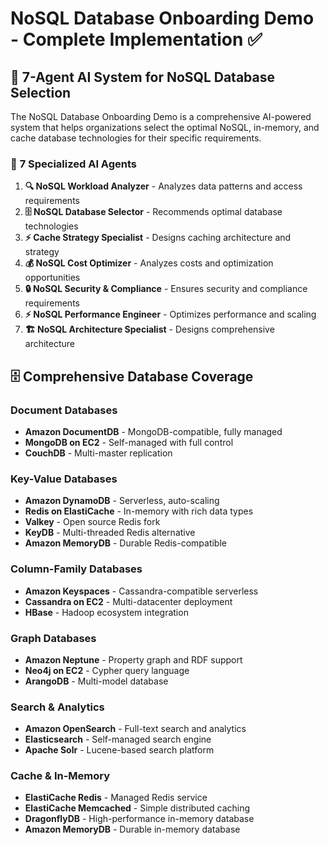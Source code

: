 # NoSQL Database Onboarding Demo - Complete Implementation ✅

## 🎉 **7-Agent AI System for NoSQL Database Selection**

The NoSQL Database Onboarding Demo is a comprehensive AI-powered system that helps organizations select the optimal NoSQL, in-memory, and cache database technologies for their specific requirements.

### 🤖 **7 Specialized AI Agents**

1. **🔍 NoSQL Workload Analyzer** - Analyzes data patterns and access requirements
2. **🗄️ NoSQL Database Selector** - Recommends optimal database technologies  
3. **⚡ Cache Strategy Specialist** - Designs caching architecture and strategy
4. **💰 NoSQL Cost Optimizer** - Analyzes costs and optimization opportunities
5. **🔒 NoSQL Security & Compliance** - Ensures security and compliance requirements
6. **⚡ NoSQL Performance Engineer** - Optimizes performance and scaling
7. **🏗️ NoSQL Architecture Specialist** - Designs comprehensive architecture

## 🗄️ **Comprehensive Database Coverage**

### **Document Databases**
- **Amazon DocumentDB** - MongoDB-compatible, fully managed
- **MongoDB on EC2** - Self-managed with full control
- **CouchDB** - Multi-master replication

### **Key-Value Databases**
- **Amazon DynamoDB** - Serverless, auto-scaling
- **Redis on ElastiCache** - In-memory with rich data types
- **Valkey** - Open source Redis fork
- **KeyDB** - Multi-threaded Redis alternative
- **Amazon MemoryDB** - Durable Redis-compatible

### **Column-Family Databases**
- **Amazon Keyspaces** - Cassandra-compatible serverless
- **Cassandra on EC2** - Multi-datacenter deployment
- **HBase** - Hadoop ecosystem integration

### **Graph Databases**
- **Amazon Neptune** - Property graph and RDF support
- **Neo4j on EC2** - Cypher query language
- **ArangoDB** - Multi-model database

### **Search & Analytics**
- **Amazon OpenSearch** - Full-text search and analytics
- **Elasticsearch** - Self-managed search engine
- **Apache Solr** - Lucene-based search platform

### **Cache & In-Memory**
- **ElastiCache Redis** - Managed Redis service
- **ElastiCache Memcached** - Simple distributed caching
- **DragonflyDB** - High-performance in-memory database
- **Amazon MemoryDB** - Durable in-memory database